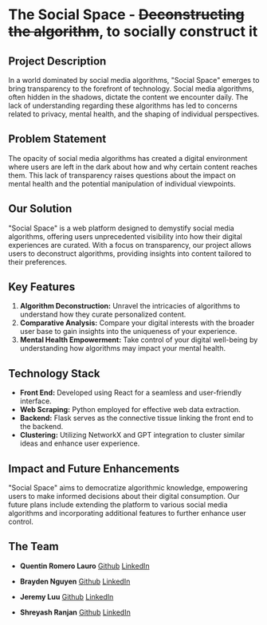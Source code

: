 # The Social Space - ~~Deconstructing the algorithm~~, to socially construct it  

## Project Description

In a world dominated by social media algorithms, "Social Space" emerges to bring transparency to the forefront of technology. Social media algorithms, often hidden in the shadows, dictate the content we encounter daily. The lack of understanding regarding these algorithms has led to concerns related to privacy, mental health, and the shaping of individual perspectives.

## Problem Statement

The opacity of social media algorithms has created a digital environment where users are left in the dark about how and why certain content reaches them. This lack of transparency raises questions about the impact on mental health and the potential manipulation of individual viewpoints.

## Our Solution

"Social Space" is a web platform designed to demystify social media algorithms, offering users unprecedented visibility into how their digital experiences are curated. With a focus on transparency, our project allows users to deconstruct algorithms, providing insights into content tailored to their preferences.

## Key Features

1. **Algorithm Deconstruction:** Unravel the intricacies of algorithms to understand how they curate personalized content.
2. **Comparative Analysis:** Compare your digital interests with the broader user base to gain insights into the uniqueness of your experience.
3. **Mental Health Empowerment:** Take control of your digital well-being by understanding how algorithms may impact your mental health.

## Technology Stack

- **Front End:** Developed using React for a seamless and user-friendly interface.
- **Web Scraping:** Python employed for effective web data extraction.
- **Backend:** Flask serves as the connective tissue linking the front end to the backend.
- **Clustering:** Utilizing NetworkX and GPT integration to cluster similar ideas and enhance user experience.

## Impact and Future Enhancements

"Social Space" aims to democratize algorithmic knowledge, empowering users to make informed decisions about their digital consumption. Our future plans include extending the platform to various social media algorithms and incorporating additional features to further enhance user control.

## The Team

* **Quentin Romero Lauro** 
[Github](https://github.com/QuentinRomeroLauro)
[LinkedIn](https://www.linkedin.com/in/quentinrl/)

* **Brayden Nguyen** 
[Github](https://github.com/braynguyen)
[LinkedIn](https://www.linkedin.com/in/brayden-nguyen/)

* **Jeremy Luu** 
[Github](https://github.com/JemLuu)
[LinkedIn](https://www.linkedin.com/in/jeremy-luu1/)

* **Shreyash Ranjan** 
[Github](https://github.com/codingshreyash)
[LinkedIn](https://www.linkedin.com/in/shreyash-ranjan)



